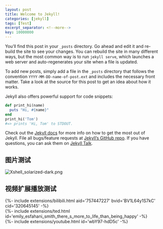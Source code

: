 ```yaml
---
layout: post
title: Welcome to Jekyll!
categories: [jekyll]
tags: [Test]
excerpt_separator: <!--more-->
key: 10000000
---
```


You’ll find this post in your `_posts` directory. Go ahead and edit it and re-build the site to see your changes. You can rebuild the site in many different ways, but the most common way is to run `jekyll serve`, which launches a web server and auto-regenerates your site when a file is updated.

<!--more-->

To add new posts, simply add a file in the `_posts` directory that follows the convention `YYYY-MM-DD-name-of-post.ext` and includes the necessary front matter. Take a look at the source for this post to get an idea about how it works.

Jekyll also offers powerful support for code snippets:

```ruby
def print_hi(name)
  puts "Hi, #{name}"
end
print_hi('Tom')
#=> prints 'Hi, Tom' to STDOUT.
```

Check out the [Jekyll docs][jekyll-docs] for more info on how to get the most out of Jekyll. File all bugs/feature requests at [Jekyll’s GitHub repo][jekyll-gh]. If you have questions, you can ask them on [Jekyll Talk][jekyll-talk].

[jekyll-docs]: https://jekyllrb.com/docs/home
[jekyll-gh]:   https://github.com/jekyll/jekyll
[jekyll-talk]: https://talk.jekyllrb.com/

## 图片测试
![Xshell_solarized-dark.png](https://s2.loli.net/2022/03/22/wag4OD8G15pxENS.png)

## 视频扩展播放测试
<div>{%- include extensions/bilibili.html aid='757447227' bvid='BV1L64y1S7kC' cid='320645145' -%}</div>

<div>{%- include extensions/ted.html id='emily_esfahani_smith_there_s_more_to_life_than_being_happy' -%}</div>

<div>{%- include extensions/youtube.html id='wbY97-hdD5c' -%}</div>